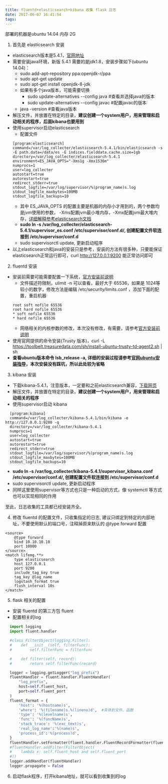 ```yaml
---
title: fluentd+elasticsearch+kibana 收集 flask 日志
date: 2017-06-07 16:41:54
tags:
---
```


部署的机器是ubuntu 14.04 内存 2G

1. 首先是 elasticsearch 安装
  * elasticsearch版本是5.4.1，[官网地址](https://www.elastic.co/downloads/elasticsearch)
  * 需要安装java环境，新版 5.4.1 需要的是jdk1.8，安装步骤如下(ubuntu 14.04)：
    - sudo add-apt-repository ppa:openjdk-r/ppa
    - sudo apt-get update
    - sudo apt-get install openjdk-8-jdk
    - 如果有多个java版本，可能需要切换
      * sudo update-alternatives --config java #查看并选择java的版本
      * sudo update-alternatives --config javac #配置javac的版本
    - java -version #查看java版本
  * 解压文件，并放置在特定的目录，**建议创建一个system用户，用来管理和启动相关的程序，后面kibana也要用到**
  * 使用supervisor启动elasticsearch
    - 配置文件
    ```
    [program:elasticsearch]
    command=/var/log_collecter/elasticsearch-5.4.1/bin/elasticsearch -s -E path.data=/data/es -E indices.fielddata.cache.size=1gb
    directory=/var/log_collecter/elasticsearch-5.4.1
    environment=ES_JAVA_OPTS="-Xms1g -Xmx1536m"
    numprocs=1
    user=log_collecter
    autostart=true
    autorestart=true
    redirect_stderr=true
    stdout_logfile=/var/log/supervisor/%(program_name)s.log
    stdout_logfile_maxbytes=100MB
    stdout_logfile_backups=10
    ```
    - 其中 ES_JAVA_OPTS 的配置主要是机器的内存小才用到的，两个参数均是jvm使用的参数， -Xms配置jvm最小堆内存，-Xmx配置jvm最大堆内存，[详细解释参考elasticsearch文档](https://www.elastic.co/guide/en/elasticsearch/reference/current/heap-size.html)
    - **sudo ln -s /var/log_collecter/elasticsearch-5.4.1/supervisor_es.conf /etc/supervisor/conf.d/, 创建配置文件软连接到 /etc/supervisor/conf.d**
    - sudo supervisorctl update, 更新启动程序
  * 以上elasticsearch和java的安装只是参考，安装的方法有很多种，只要能保证elasticsearch正常运行即可，curl http://127.0.0.1:9200 能正常访问即可

2. fluentd 安装
  * 安装前需要可能需要配置一下系统，[官方安装前说明](http://docs.fluentd.org/v0.12/articles/before-install)
    - 文件描述符限制，ulimit -n 可以查看，最好大于 65536，如果是 1024等较小的数字，修改方法是编辑 /etc/security/limits.conf ，添加下面的配置，重启机器
    ```
    root soft nofile 65536
    root hard nofile 65536
    * soft nofile 65536
    * hard nofile 65536
    ```
    - 网络相关的内核参数的修改，本次没有修改，有需要，请参考[官方安装前说明](http://docs.fluentd.org/v0.12/articles/before-install)
  * 使用官网提供的命令安装(Trusty 版本)，curl -L https://toolbelt.treasuredata.com/sh/install-ubuntu-trusty-td-agent2.sh | sh
  * **查看ubuntu版本命令 lsb_release -a, 详细的安装过程请参考[官网ubuntu安装指导](http://docs.fluentd.org/v0.12/articles/install-by-deb)，本次安装没有踩坑，所以此处较为省略**

3. kibana 安装
  * 下载kibana-5.4.1，注意版本，一定要和之前elasticsearch兼容，[下载网页](https://www.elastic.co/downloads/kibana)
  * 解压文件，并放置在特定的目录，**建议创建一个system用户，用来管理和启动相关的程序**
  * 使用supervisor启动 kibana
  ```
    [program:kibana]
    command=/var/log_collecter/kibana-5.4.1/bin/kibana -e http://127.0.0.1:9200 -q
    directory=/var/log_collecter/kibana-5.4.1
    numprocs=1
    user=log_collecter
    autostart=true
    autorestart=true
    redirect_stderr=true
    stdout_logfile=/var/log/supervisor/%(program_name)s.log
    stdout_logfile_maxbytes=100MB
    stdout_logfile_backups=10
  ```
  * **sudo ln -s /var/log_collecter/kibana-5.4.1/supervisor_kibana.conf /etc/supervisor/conf.d/, 创建配置文件软连接到 /etc/supervisor/conf.d**
  * sudo supervisorctl update, 更新启动程序
  * 同样这里使用supervisor等方式也只是一种启动的方式，像 systemctl 等方式也可以实现相同的作用

  至此，日志收集的工具都已经安装齐全。

4. 修改 fluentd 的配置文件，只收集指定的日志, 建议只绑定到特定的内部地址，不要使用默认的端口号，注释掉原来默认的 @type forward 配置
```
<source>
    @type forward
    bind 10.10.10.10
    port 10000
</source>
<match lifemg.**>
    type elasticsearch
    host 127.0.0.1
    port 9200
    include_tag_key true
    tag_key @log_name
    logstash_format true
    flush_interval 10s
</match>
```

5. flask 相关的配置
  * 安装 fluentd 的第三方包 fluent
  * 配置相关的log
  ```python
    import logging
    import fluent.handler

    #class FilterObject(logging.Filter):
    #    def __init__(self, filterFunc):
    #        self.filterFunc = filterFunc

    #    def filter(self, record):
    #        return self.filterFunc(record)

    logger = logging.getLogger("log_prefix")
    fluentHandler = fluent.handler.FluentHandler(
        "log_prefix",
        host=self.fluent_host,
        port=self.fluent_port
    )
    fluent_format = {
        'host': '%(hostname)s',
        'where': '%(filename)s.%(lineno)d',  #具体到文件、函数
        'type': '%(levelname)s',
        'func': '%(funcName)s',
        'stack_trace': '%(exc_text)s',
        'real_log_name':'%(name)s',
        'process_id':'%(process)d',
    }
    fluentHandler.setFormatter(fluent.handler.FluentRecordFormatter(fluent_format))
    #fluentHandler.addFilter(FilterObject(
    #    lambda x: self.fluent_host and self.fluent_port
    #))
    logger.addHandler(fluentHandler)
    logger.propagate = False
  ```

6. 启动flask程序，打开kibana地址，就可以看到收集到的log

